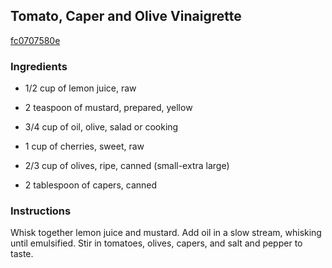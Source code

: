 ## Tomato, Caper and Olive Vinaigrette

[fc0707580e](http://www.epicurious.com/recipes/food/views/tomato-caper-and-olive-vinaigrette-103679)

### Ingredients

 - 1/2 cup of lemon juice, raw

 - 2 teaspoon of mustard, prepared, yellow

 - 3/4 cup of oil, olive, salad or cooking

 - 1 cup of cherries, sweet, raw

 - 2/3 cup of olives, ripe, canned (small-extra large)

 - 2 tablespoon of capers, canned

### Instructions

Whisk together lemon juice and mustard. Add oil in a slow stream, whisking until emulsified. Stir in tomatoes, olives, capers, and salt and pepper to taste.